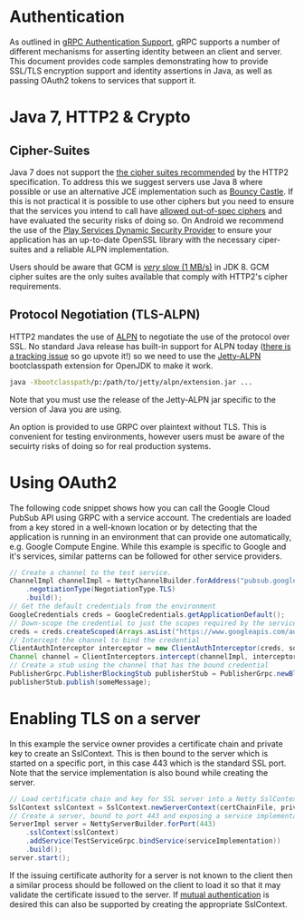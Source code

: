 # Authentication

As outlined in <a href="https://github.com/grpc/grpc-common/blob/master/grpc-auth-support.md">gRPC Authentication Support</a>, gRPC supports a number of different mechanisms for asserting identity between an client and server. This document provides code samples demonstrating how to provide SSL/TLS encryption support and identity assertions in Java, as well as passing OAuth2 tokens to services that support it.

# Java 7, HTTP2 & Crypto

## Cipher-Suites
Java 7 does not support the <a href="https://tools.ietf.org/html/draft-ietf-httpbis-http2-17#section-9.2.2">the cipher suites recommended</a> by the HTTP2 specification. To address this we suggest servers use Java 8 where possible or use an alternative JCE implementation such as <a href="https://www.bouncycastle.org/java.html">Bouncy Castle</a>. If this is not practical it is possible to use other ciphers but you need to ensure that the services you intend to call have <a href="https://github.com/grpc/grpc/issues/681">allowed out-of-spec ciphers</a> and have evaluated the security risks of doing so. On Android we recommend the use of the <a href="http://appfoundry.be/blog/2014/11/18/Google-Play-Services-Dynamic-Security-Provider/">Play Services Dynamic Security Provider</a> to ensure your application has an up-to-date OpenSSL library with the necessary ciper-suites and a reliable ALPN implementation.

Users should be aware that GCM is [_very_ slow (1 MB/s)](https://bugzilla.redhat.com/show_bug.cgi?id=1135504) in JDK 8. GCM cipher suites are the only suites available that comply with HTTP2's cipher requirements.

## Protocol Negotiation (TLS-ALPN)
HTTP2 mandates the use of <a href="https://tools.ietf.org/html/draft-ietf-tls-applayerprotoneg-05">ALPN</a> to negotiate the use of the protocol over SSL. No standard Java release has built-in support for ALPN today (<a href="https://bugs.openjdk.java.net/browse/JDK-8051498">there is a tracking issue</a> so go upvote it!) so we need to use the <a href="https://github.com/jetty-project/jetty-alpn">Jetty-ALPN</a> bootclasspath extension for OpenJDK to make it work.

```sh
java -Xbootclasspath/p:/path/to/jetty/alpn/extension.jar ...
```

Note that you must use the release of the Jetty-ALPN jar specific to the version of Java you are using.

An option is provided to use GRPC over plaintext without TLS. This is convenient for testing environments, however users must be aware of the secuirty risks of doing so for real production systems.


# Using OAuth2

The following code snippet shows how you can call the Google Cloud PubSub API using GRPC with a service account. The credentials are loaded from a key stored in a well-known location or by detecting that the application is running in an environment that can provide one automatically, e.g. Google Compute Engine. While this example is specific to Google and it's services, similar patterns can be followed for other service providers.

```java
// Create a channel to the test service.
ChannelImpl channelImpl = NettyChannelBuilder.forAddress("pubsub.googleapis.com")
    .negotiationType(NegotiationType.TLS)
    .build();
// Get the default credentials from the environment
GoogleCredentials creds = GoogleCredentials.getApplicationDefault();
// Down-scope the credential to just the scopes required by the service
creds = creds.createScoped(Arrays.asList("https://www.googleapis.com/auth/pubsub"));
// Intercept the channel to bind the credential
ClientAuthInterceptor interceptor = new ClientAuthInterceptor(creds, someExecutor);
Channel channel = ClientInterceptors.intercept(channelImpl, interceptor);
// Create a stub using the channel that has the bound credential
PublisherGrpc.PublisherBlockingStub publisherStub = PublisherGrpc.newBlockingStub(channel);
publisherStub.publish(someMessage);
```


# Enabling TLS on a server

In this example the service owner provides a certificate chain and private key to create an SslContext. This is then bound to the server which is started on a specific port, in this case 443 which is the standard SSL port. Note that the service implementation is also bound while creating the server.


```java
// Load certificate chain and key for SSL server into a Netty SslContext
SslContext sslContext = SslContext.newServerContext(certChainFile, privateKeyFile);
// Create a server, bound to port 443 and exposing a service implementation
ServerImpl server = NettyServerBuilder.forPort(443)
    .sslContext(sslContext)
    .addService(TestServiceGrpc.bindService(serviceImplementation))
    .build();
server.start();
```

If the issuing certificate authority for a server is not known to the client then a similar process should be followed on the client to load it so that it may validate the certificate issued to the server. If <a href="http://en.wikipedia.org/wiki/Transport_Layer_Security#Client-authenticated_TLS_handshake">mutual authentication</a> is desired this can also be supported by creating the appropriate SslContext.
